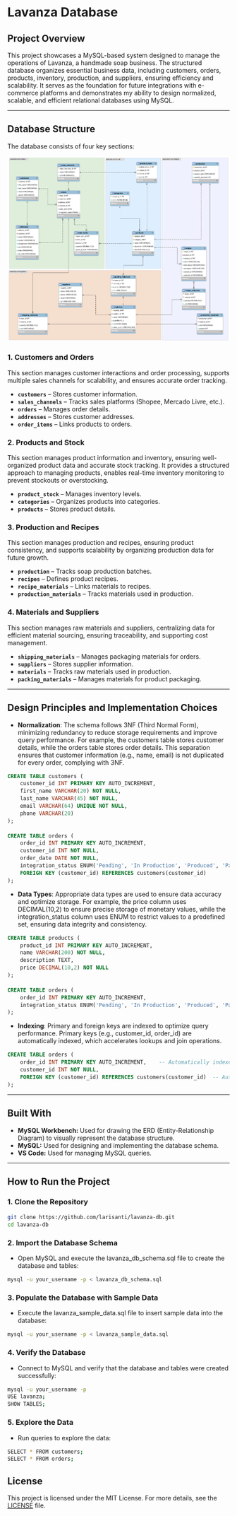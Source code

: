 # Lavanza Database

## Project Overview

This project showcases a MySQL-based system designed to manage the operations of Lavanza, a handmade soap business. The structured database organizes essential business data, including customers, orders, products, inventory, production, and suppliers, ensuring efficiency and scalability. It serves as the foundation for future integrations with e-commerce platforms and demonstrates my ability to design normalized, scalable, and efficient relational databases using MySQL.

---

## Database Structure

The database consists of four key sections:

![The database consists of four key sections.](ERD/lavanza-ERD-sections.png)

### 1. Customers and Orders
This section manages customer interactions and order processing, supports multiple sales channels for scalability, and ensures accurate order tracking.
- **`customers`** – Stores customer information.
- **`sales_channels`** – Tracks sales platforms (Shopee, Mercado Livre, etc.).
- **`orders`** – Manages order details.
- **`addresses`** – Stores customer addresses.
- **`order_items`** – Links products to orders.

### 2. Products and Stock
This section manages product information and inventory, ensuring well-organized product data and accurate stock tracking. It provides a structured approach to managing products, enables real-time inventory monitoring to prevent stockouts or overstocking.
- **`product_stock`** – Manages inventory levels.
- **`categories`** – Organizes products into categories.
- **`products`** – Stores product details.

### 3. Production and Recipes
This section manages production and recipes, ensuring product consistency, and supports scalability by organizing production data for future growth.
- **`production`** – Tracks soap production batches.
- **`recipes`** – Defines product recipes.
- **`recipe_materials`** – Links materials to recipes.
- **`production_materials`** – Tracks materials used in production.

### 4. Materials and Suppliers
This section manages raw materials and suppliers, centralizing data for efficient material sourcing, ensuring traceability, and supporting cost management.
- **`shipping_materials`** – Manages packaging materials for orders.
- **`suppliers`** – Stores supplier information.
- **`materials`** – Tracks raw materials used in production.
- **`packing_materials`** – Manages materials for product packaging.

---

## Design Principles and Implementation Choices

- **Normalization**: The schema follows 3NF (Third Normal Form), minimizing redundancy to reduce storage requirements and improve query performance. For example, the customers table stores customer details, while the orders table stores order details. This separation ensures that customer information (e.g., name, email) is not duplicated for every order, complying with 3NF.

```sql
CREATE TABLE customers (
    customer_id INT PRIMARY KEY AUTO_INCREMENT,
    first_name VARCHAR(20) NOT NULL,
    last_name VARCHAR(45) NOT NULL,
    email VARCHAR(64) UNIQUE NOT NULL,
    phone VARCHAR(20)
);

CREATE TABLE orders (
    order_id INT PRIMARY KEY AUTO_INCREMENT,
    customer_id INT NOT NULL,
    order_date DATE NOT NULL,
    integration_status ENUM('Pending', 'In Production', 'Produced', 'Packed', 'Shipped', 'Delivered', 'Cancelled') DEFAULT 'Pending',
    FOREIGN KEY (customer_id) REFERENCES customers(customer_id)
);
```

- **Data Types**: Appropriate data types are used to ensure data accuracy and optimize storage. For example, the price column uses DECIMAL(10,2) to ensure precise storage of monetary values, while the integration_status column uses ENUM to restrict values to a predefined set, ensuring data integrity and consistency.

```sql
CREATE TABLE products (
    product_id INT PRIMARY KEY AUTO_INCREMENT,
    name VARCHAR(200) NOT NULL,
    description TEXT,
    price DECIMAL(10,2) NOT NULL
);

CREATE TABLE orders (
    order_id INT PRIMARY KEY AUTO_INCREMENT,
    integration_status ENUM('Pending', 'In Production', 'Produced', 'Packed', 'Shipped', 'Delivered', 'Cancelled') DEFAULT 'Pending'
);
```

- **Indexing**: Primary and foreign keys are indexed to optimize query performance. Primary keys (e.g., customer_id, order_id) are automatically indexed, which accelerates lookups and join operations.

```sql
CREATE TABLE orders (
    order_id INT PRIMARY KEY AUTO_INCREMENT,    -- Automatically indexed
    customer_id INT NOT NULL,
    FOREIGN KEY (customer_id) REFERENCES customers(customer_id)  -- Automatically indexed
);
```

---

## Built With

- **MySQL Workbench:** Used for drawing the ERD (Entity-Relationship Diagram) to visually represent the database structure.
- **MySQL:** Used for designing and implementing the database schema.
- **VS Code:** Used for managing MySQL queries.

---

## How to Run the Project

### 1. Clone the Repository
```bash
git clone https://github.com/larisanti/lavanza-db.git
cd lavanza-db
```

### 2. Import the Database Schema
- Open MySQL and execute the lavanza_db_schema.sql file to create the database and tables:
```bash
mysql -u your_username -p < lavanza_db_schema.sql
``` 

### 3. Populate the Database with Sample Data
- Execute the lavanza_sample_data.sql file to insert sample data into the database:
```bash
mysql -u your_username -p < lavanza_sample_data.sql
```
### 4. Verify the Database
- Connect to MySQL and verify that the database and tables were created successfully:
```bash
mysql -u your_username -p
USE lavanza;
SHOW TABLES;
```

### 5. Explore the Data
- Run queries to explore the data:
```bash
SELECT * FROM customers;
SELECT * FROM orders;
```


## License
This project is licensed under the MIT License. For more details, see the [LICENSE](LICENSE) file.


